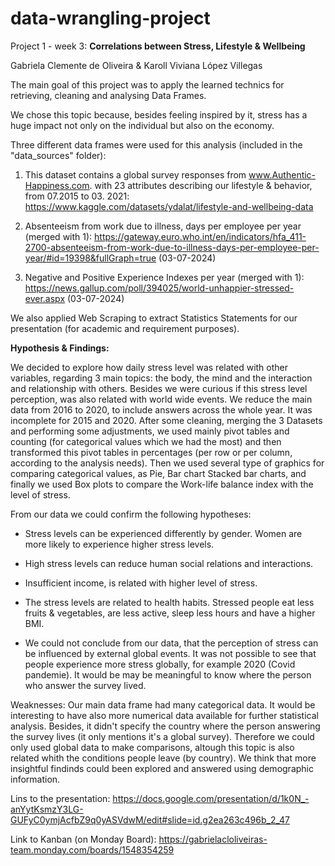 # data-wrangling-project
Project 1 - week 3: 
**Correlations between Stress, Lifestyle & Wellbeing**

Gabriela Clemente de Oliveira & Karoll Viviana López Villegas

The main goal of this project was to apply the learned technics for retrieving, cleaning and analysing Data Frames.

We chose this topic because, besides feeling inspired by it, stress has a huge impact not only on the individual but also on the economy.

Three different data frames were used for this analysis (included in the "data_sources" folder):

1. This dataset contains a global survey responses from www.Authentic-Happiness.com. with 23 attributes describing our lifestyle & behavior, from 07.2015 to 03. 2021:
https://www.kaggle.com/datasets/ydalat/lifestyle-and-wellbeing-data

2. Absenteeism from work due to illness, days per employee per year (merged with 1): https://gateway.euro.who.int/en/indicators/hfa_411-2700-absenteeism-from-work-due-to-illness-days-per-employee-per-year/#id=19398&fullGraph=true (03-07-2024)

3. Negative and Positive Experience Indexes per year (merged with 1): https://news.gallup.com/poll/394025/world-unhappier-stressed-ever.aspx (03-07-2024)

We also applied Web Scraping to extract Statistics Statements for our presentation (for academic and requirement purposes).

**Hypothesis & Findings:**

We decided to explore how daily stress level was related with other variables, regarding 3 main topics: the body, the mind and the interaction and relationship with others. Besides we were curious if this stress level perception, was also related with world wide events. 
We reduce the main data from 2016 to 2020, to include answers across the whole year. It was incomplete for 2015 and 2020. After some cleaning, merging the 3 Datasets and performing some adjustments, we used mainly pivot tables and counting (for categorical values which we had the most) and then transformed this pivot tables in percentages (per row or per column, according to the analysis needs). Then we used several type of graphics for comparing categorical values, as Pie, Bar chart Stacked bar charts, and finally we used Box plots to compare the Work-life balance index with the level of stress.

From our data we could confirm the following hypotheses:

- Stress levels can be experienced differently by gender. Women are more likely to experience higher stress levels.

- High stress levels can reduce human social relations and interactions.
  
- Insufficient income, is related with higher level of stress.

- The stress levels are related to health habits. Stressed people eat less fruits & vegetables, are less active, sleep less hours and have a higher BMI.

- We could not conclude from our data, that the perception of stress can be influenced by external global events. It was not possible to see that people experience more stress globally, for example 2020 (Covid pandemie). It would be may be meaningful to know where the person who answer the survey lived.

Weaknesses: Our main data frame had many categorical data. It would be interesting to have also more numerical data available for further statistical analysis. Besides, it didn't specify the country where the person  answering the survey lives (it only mentions it's a global survey). Therefore we could only used global data to make comparisons, altough this topic is also related whith the conditions people leave (by country). We think that more insightful findinds could been explored and answered using demographic information.

Lins to the presentation: https://docs.google.com/presentation/d/1k0N_-anYytKsmzY3LG-GUFyC0ymjAcfbZ9q0yASVdwM/edit#slide=id.g2ea263c496b_2_47

Link to Kanban (on Monday Board): https://gabrielacloliveiras-team.monday.com/boards/1548354259
